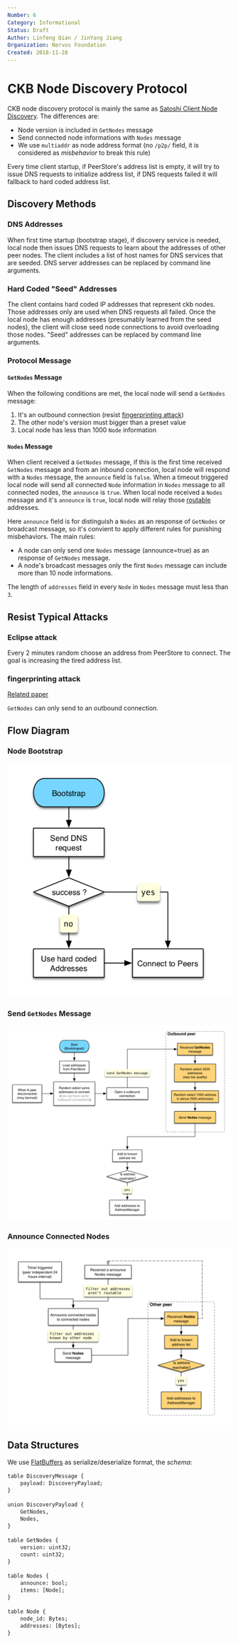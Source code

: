 ```yaml
---
Number: 6
Category: Informational
Status: Draft
Author: Linfeng Qian / JinYang Jiang
Organization: Nervos Foundation
Created: 2018-11-28
---
```


# CKB Node Discovery Protocol

CKB node discovery protocol is mainly the same as [Satoshi Client Node Discovery][0]. The differences are:
* Node version is included in `GetNodes` message
* Send connected node informations with `Nodes` message
* We use `multiaddr` as node address format (no `/p2p/` field, it is considered as *misbehavior* to break this rule)

Every time client startup, if PeerStore's address list is empty, it will try to issue DNS requests to initialize address list, if DNS requests failed it will fallback to hard coded address list.

## Discovery Methods
### DNS Addresses
When first time startup (bootstrap stage), if discovery service is needed, local node then issues DNS requests to learn about the addresses of other peer nodes. The client includes a list of host names for DNS services that are seeded. DNS server addresses can be replaced by command line arguments.

### Hard Coded "Seed" Addresses
The client contains hard coded IP addresses that represent ckb nodes. Those addresses only are used when DNS requests all failed. Once the local node has enough addresses (presumably learned from the seed nodes), the client will close seed node connections to avoid overloading those nodes. "Seed" addresses can be replaced by command line arguments.

### Protocol Message
#### `GetNodes` Message
When the following conditions are met, the local node will send a `GetNodes` message:

  1. It's an outbound connection (resist [fingerprinting attack][3])
  2. The other node's version must bigger than a preset value
  3. Local node has less than 1000 `Node` information 


#### `Nodes` Message
When client received a `GetNodes` message, if this is the first time received `GetNodes` message and from an inbound connection, local node will respond with a `Nodes` message, the `announce` field is `false`. When a timeout triggered local node will send all connected `Node` information in `Nodes` message to all connected nodes, the `announce` is `true`. When local node received a `Nodes` message and it's `announce` is `true`, local node will relay those [routable][1] addresses.

Here `announce` field is for distinguish a `Nodes` as an response of `GetNodes` or broadcast message, so it's convient to apply different rules for punishing misbehaviors. The main rules:

* A node can only send one `Nodes` message (announce=true) as an response of `GetNodes` message.
* A node's broadcast messages only the first `Nodes` message can include more than 10 node informations.

The length of `addresses` field in every `Node` in `Nodes` message must less than `3`.

## Resist Typical Attacks
### Eclipse attack
Every 2 minutes random choose an address from PeerStore to connect. The goal is increasing the tired address list.

### fingerprinting attack
[Related paper][3]

`GetNodes` can only send to an outbound connection.

## Flow Diagram
### Node Bootstrap
![](images/bootstrap.png)
### Send `GetNodes` Message
![](images/get-nodes.png)
### Announce Connected Nodes
![](images/announce-nodes.png)

## Data Structures
We use [FlatBuffers][2] as serialize/deserialize format, the *schema*:

```
table DiscoveryMessage {
    payload: DiscoveryPayload;
}

union DiscoveryPayload {
    GetNodes,
    Nodes,
}

table GetNodes {
    version: uint32;
    count: uint32;
}

table Nodes {
    announce: bool;
    items: [Node];
}

table Node {
    node_id: Bytes;
    addresses: [Bytes];
}
```

[0]: https://en.bitcoin.it/wiki/Satoshi_Client_Node_Discovery
[1]: https://www.iana.org/assignments/iana-ipv4-special-registry/iana-ipv4-special-registry.xhtml
[2]: https://google.github.io/flatbuffers/
[3]: https://arxiv.org/pdf/1410.6079.pdf
